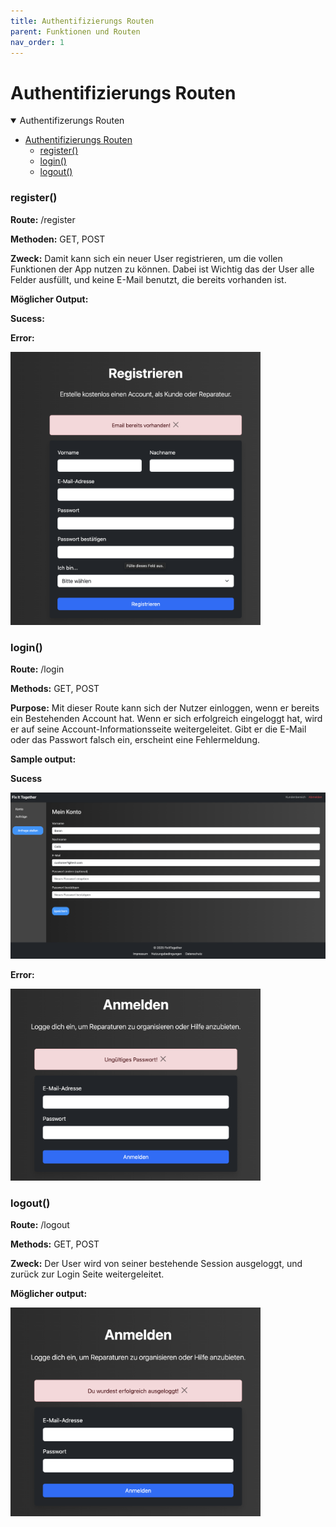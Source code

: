 ```yaml
---
title: Authentifizierungs Routen 
parent: Funktionen und Routen
nav_order: 1
---
```


# Authentifizierungs Routen

<details open markdown="block">

<summary>Authentifizerungs Routen</summary>

- [Authentifizierungs Routen](#authentifizierungs-routen)
    - [register()](#register)
    - [login()](#login)
    - [logout()](#logout)

</details>

### register()

**Route:** /register

**Methoden:** GET, POST

**Zweck:** Damit kann sich ein neuer User registrieren, um die vollen Funktionen der App nutzen zu können. Dabei ist Wichtig das der User alle Felder ausfüllt, und keine E-Mail benutzt, die bereits vorhanden ist.

**Möglicher Output:**

**Sucess:** 

**Error:**

<img src="../../assets/references_assets/error_register.png " width="400"/>

### login()

**Route:** /login

**Methods:** GET, POST

**Purpose:** Mit dieser Route kann sich der Nutzer einloggen, wenn er bereits ein Bestehenden Account hat. Wenn er sich erfolgreich eingeloggt hat, wird er auf seine Account-Informationsseite weitergeleitet. Gibt er die E-Mail oder das Passwort falsch ein, erscheint eine Fehlermeldung.

**Sample output:** 

**Sucess**

<img src="../../assets/references_assets/sucess_login.png" width="600"/>

**Error:**

<img src="../../assets/references_assets/error_login.png" width="400">

### logout()

**Route:** /logout

**Methods:** GET, POST

**Zweck:** Der User wird von seiner bestehende Session ausgeloggt, und zurück zur Login Seite weitergeleitet.

**Möglicher output:** 

<img src="../../assets/references_assets/logout.png" width="400">



